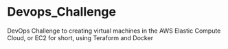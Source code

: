 # Devops_Challenge
DevOps Challenge to creating virtual machines in the AWS Elastic Compute Cloud, or EC2 for short, using Teraform and Docker 
